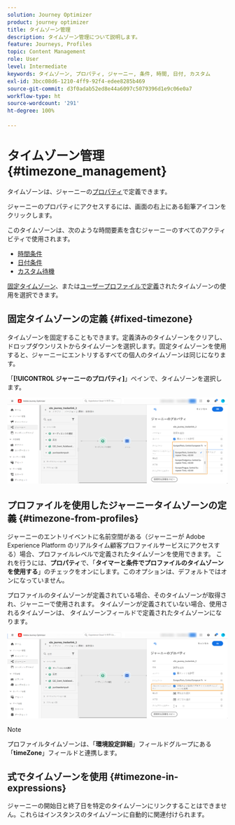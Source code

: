 ```yaml
---
solution: Journey Optimizer
product: journey optimizer
title: タイムゾーン管理
description: タイムゾーン管理について説明します。
feature: Journeys, Profiles
topic: Content Management
role: User
level: Intermediate
keywords: タイムゾーン, プロパティ, ジャーニー, 条件, 時間, 日付, カスタム
exl-id: 3bcc08d6-1210-4ff9-92f4-edee8285b469
source-git-commit: d3f0adab52ed8e44a6097c5079396d1e9c06e0a7
workflow-type: ht
source-wordcount: '291'
ht-degree: 100%

---
```


# タイムゾーン管理 {#timezone_management}

タイムゾーンは、ジャーニーの[プロパティ](../building-journeys/journey-gs.md#change-properties)で定義できます。

ジャーニーのプロパティにアクセスするには、画面の右上にある鉛筆アイコンをクリックします。

このタイムゾーンは、次のような時間要素を含むジャーニーのすべてのアクティビティで使用されます。

* [時間条件](../building-journeys/condition-activity.md#time_condition)
* [日付条件](../building-journeys/condition-activity.md#date_condition)
* [カスタム待機](../building-journeys/wait-activity.md#custom)

<!--
* [Fixed date wait](../building-journeys/wait-activity.md#fixed_date)
-->

[固定タイムゾーン](#fixed-timezone)、または[ユーザープロファイルで定義](#timezone-from-profiles)されたタイムゾーンの使用を選択できます。

## 固定タイムゾーンの定義 {#fixed-timezone}

タイムゾーンを固定することもできます。定義済みのタイムゾーンをクリアし、ドロップダウンリストからタイムゾーンを選択します。固定タイムゾーンを使用すると、ジャーニーにエントリするすべての個人のタイムゾーンは同じになります。

「**[!UICONTROL ジャーニーのプロパティ]**」ペインで、タイムゾーンを選択します。


![](assets/journey72.png)

## プロファイルを使用したジャーニータイムゾーンの定義 {#timezone-from-profiles}

ジャーニーのエントリイベントに名前空間がある（ジャーニーが Adobe Experience Platform のリアルタイム顧客プロファイルサービスにアクセスする）場合、プロファイルレベルで定義されたタイムゾーンを使用できます。 これを行うには、**プロパティ**&#x200B;で、「**タイマーと条件でプロファイルのタイムゾーンを使用する**」のチェックをオンにします。このオプションは、デフォルトではオンになっていません。

プロファイルのタイムゾーンが定義されている場合、そのタイムゾーンが取得され、ジャーニーで使用されます。 タイムゾーンが定義されていない場合、使用されるタイムゾーンは、 タイムゾーンフィールドで定義されたタイムゾーンになります。

![](assets/journey73.png)

>[!NOTE]
>
>プロファイルタイムゾーンは、「**環境設定詳細**」フィールドグループにある「**timeZone**」フィールドと連携します。

## 式でタイムゾーンを使用 {#timezone-in-expressions}

ジャーニーの開始日と終了日を特定のタイムゾーンにリンクすることはできません。これらはインスタンスのタイムゾーンに自動的に関連付けられます。
